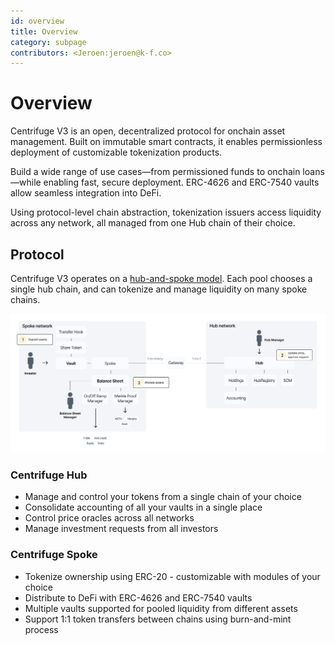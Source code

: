 ```yaml
---
id: overview
title: Overview
category: subpage
contributors: <Jeroen:jeroen@k-f.co>
---
```


# Overview

Centrifuge V3 is an open, decentralized protocol for onchain asset management. Built on immutable smart contracts, it enables permissionless deployment of customizable tokenization products.

Build a wide range of use cases—from permissioned funds to onchain loans—while enabling fast, secure deployment. ERC-4626 and ERC-7540 vaults allow seamless integration into DeFi.

Using protocol-level chain abstraction, tokenization issuers access liquidity across any network, all managed from one Hub chain of their choice.

## Protocol

Centrifuge V3 operates on a [hub-and-spoke model](/developer/protocol/chain-abstraction/). Each pool chooses a single hub chain, and can tokenize and manage liquidity on many spoke chains.

![](./images/overview.png)

### Centrifuge Hub
* Manage and control your tokens from a single chain of your choice
* Consolidate accounting of all your vaults in a single place
* Control price oracles across all networks
* Manage investment requests from all investors

### Centrifuge Spoke
* Tokenize ownership using ERC-20 - customizable with modules of your choice
* Distribute to DeFi with ERC-4626 and ERC-7540 vaults
* Multiple vaults supported for pooled liquidity from different assets
* Support 1:1 token transfers between chains using burn-and-mint process